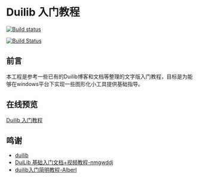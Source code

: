 # Duilib 入门教程

[![Build status](https://ci.appveyor.com/api/projects/status/2j79dnckrfdlmr8y/branch/master?svg=true)](https://ci.appveyor.com/project/alvis-zhao/tutorial-duilib/branch/master)

[![Build Status](https://travis-ci.org/alvisisme/tutorial-duilib.svg?branch=master)](https://travis-ci.org/alvisisme/tutorial-duilib)

## 前言

本工程是参考一些已有的Duilib博客和文档等整理的文字版入门教程，目标是为能够在windows平台下实现一些图形化小工具提供基础指导。

## 在线预览

[Duilib 入门教程](https://alvisisme.github.io/tutorial-duilib/)

## 鸣谢

* [duilib](https://github.com/duilib/duilib)
* [DuiLib 基础入门文档+视频教程-nmgwddj](https://github.com/nmgwddj/duilib_tutorial)
* [ duilib入门简明教程-Alberl](https://www.cnblogs.com/Alberl/p/3341956.html)

